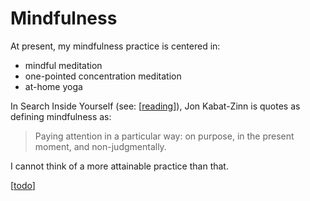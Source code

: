 # Mindfulness

At present, my mindfulness practice is centered in:

- mindful meditation
- one-pointed concentration meditation
- at-home yoga

In Search Inside Yourself (see: [[reading]]), Jon Kabat-Zinn is quotes as defining mindfulness as:

> Paying attention in a particular way: on purpose, in the present moment, and non-judgmentally.

I cannot think of a more attainable practice than that.

[[todo]]

[//begin]: # "Autogenerated link references for markdown compatibility"
[reading]: reading "Reading"
[todo]: todo "Todos"
[//end]: # "Autogenerated link references"
